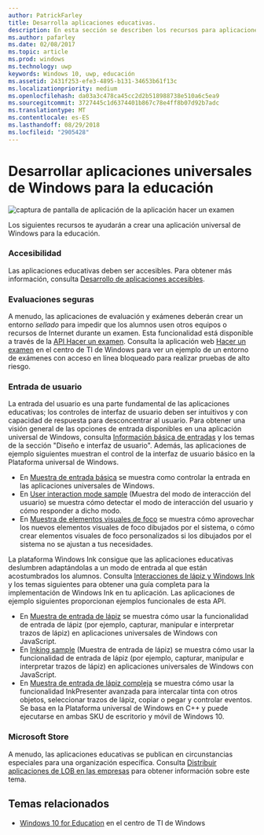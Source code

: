 ```yaml
---
author: PatrickFarley
title: Desarrolla aplicaciones educativas.
description: En esta sección se describen los recursos para aplicaciones universales de Windows que están disponibles para crear aplicaciones educativas para la plataforma de Windows 10.
ms.author: pafarley
ms.date: 02/08/2017
ms.topic: article
ms.prod: windows
ms.technology: uwp
keywords: Windows 10, uwp, educación
ms.assetid: 2431f253-efe3-4895-b131-34653b61f13c
ms.localizationpriority: medium
ms.openlocfilehash: da03a3c478ca45cc2d2b518988738e510a6c5ea9
ms.sourcegitcommit: 3727445c1d6374401b867c78e4ff8b07d92b7adc
ms.translationtype: MT
ms.contentlocale: es-ES
ms.lasthandoff: 08/29/2018
ms.locfileid: "2905428"
---
```

# <a name="develop-universal-windows-apps-for-education"></a>Desarrollar aplicaciones universales de Windows para la educación
![captura de pantalla de aplicación de la aplicación hacer un examen](images/take-a-test-screen-small.png)

Los siguientes recursos te ayudarán a crear una aplicación universal de Windows para la educación.

### <a name="accessibility"></a>Accesibilidad
Las aplicaciones educativas deben ser accesibles. Para obtener más información, consulta [Desarrollo de aplicaciones accesibles](https://developer.microsoft.com/windows/accessible-apps).


### <a name="secure-assessments"></a>Evaluaciones seguras
A menudo, las aplicaciones de evaluación y exámenes deberán crear un entorno *sellado* para impedir que los alumnos usen otros equipos o recursos de Internet durante un examen. Esta funcionalidad está disponible a través de la [API Hacer un examen](take-a-test-api.md). Consulta la aplicación web [Hacer un examen](https://technet.microsoft.com/edu/windows/take-tests-in-windows-10) en el centro de TI de Windows para ver un ejemplo de un entorno de exámenes con acceso en línea bloqueado para realizar pruebas de alto riesgo.

### <a name="user-input"></a>Entrada de usuario
La entrada del usuario es una parte fundamental de las aplicaciones educativas; los controles de interfaz de usuario deben ser intuitivos y con capacidad de respuesta para desconcentrar al usuario. Para obtener una visión general de las opciones de entrada disponibles en una aplicación universal de Windows, consulta [Información básica de entradas](https://docs.microsoft.com/windows/uwp/design/input/input-primer) y los temas de la sección "Diseño e interfaz de usuario". Además, las aplicaciones de ejemplo siguientes muestran el control de la interfaz de usuario básico en la Plataforma universal de Windows.
- En [Muestra de entrada básica](https://github.com/Microsoft/Windows-universal-samples/tree/master/Samples/BasicInput) se muestra como controlar la entrada en las aplicaciones universales de Windows.
- En [User interaction mode sample](https://github.com/Microsoft/Windows-universal-samples/tree/master/Samples/UserInteractionMode) (Muestra del modo de interacción del usuario) se muestra cómo detectar el modo de interacción del usuario y cómo responder a dicho modo.
- En [Muestra de elementos visuales de foco](https://github.com/Microsoft/Windows-universal-samples/tree/master/Samples/XamlFocusVisuals) se muestra cómo aprovechar los nuevos elementos visuales de foco dibujados por el sistema, o cómo crear elementos visuales de foco personalizados si los dibujados por el sistema no se ajustan a tus necesidades.

La plataforma Windows Ink consigue que las aplicaciones educativas deslumbren adaptándolas a un modo de entrada al que están acostumbrados los alumnos. Consulta [Interacciones de lápiz y Windows Ink](https://docs.microsoft.com/windows/uwp/design/input/pen-and-stylus-interactions) y los temas siguientes para obtener una guía completa para la implementación de Windows Ink en tu aplicación. Las aplicaciones de ejemplo siguientes proporcionan ejemplos funcionales de esta API.
- En [Muestra de entrada de lápiz](https://github.com/Microsoft/Windows-universal-samples/tree/master/Samples/Ink) se muestra cómo usar la funcionalidad de entrada de lápiz (por ejemplo, capturar, manipular e interpretar trazos de lápiz) en aplicaciones universales de Windows con JavaScript.
- En [Inking sample](https://github.com/Microsoft/Windows-universal-samples/tree/master/Samples/SimpleInk) (Muestra de entrada de lápiz) se muestra cómo usar la funcionalidad de entrada de lápiz (por ejemplo, capturar, manipular e interpretar trazos de lápiz) en aplicaciones universales de Windows con JavaScript.
- En [Muestra de entrada de lápiz compleja](https://github.com/Microsoft/Windows-universal-samples/tree/master/Samples/ComplexInk) se muestra cómo usar la funcionalidad InkPresenter avanzada para intercalar tinta con otros objetos, seleccionar trazos de lápiz, copiar o pegar y controlar eventos. Se basa en la Plataforma universal de Windows en C++ y puede ejecutarse en ambas SKU de escritorio y móvil de Windows 10.


### <a name="microsoft-store"></a>Microsoft Store
A menudo, las aplicaciones educativas se publican en circunstancias especiales para una organización específica. Consulta [Distribuir aplicaciones de LOB en las empresas](https://msdn.microsoft.com/windows/uwp/publish/distribute-lob-apps-to-enterprises) para obtener información sobre este tema.

## <a name="related-topics"></a>Temas relacionados
- [Windows 10 for Education](https://technet.microsoft.com/edu/windows/index) en el centro de TI de Windows

